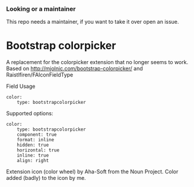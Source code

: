 ### Looking or a maintainer

This repo needs a maintainer, if you want to take it over open an issue.

Bootstrap colorpicker
======================

A replacement for the colorpicker extension that no longer seems to work. Based on http://mjolnic.com/bootstrap-colorpicker/ and Raistlfiren/FAIconFieldType

Field Usage 

    color:
        type: bootstrapcolorpicker

Supported options:

    color:
        type: bootstrapcolorpicker
        component: true
        format: inline
        hidden: true
        horizontal: true
        inline: true
        align: right

Extension icon (color wheel) by Aha-Soft from the Noun Project. Color added (badly) to the icon by me.
